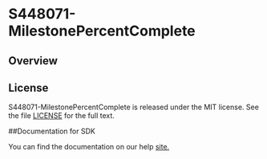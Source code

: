 S448071-MilestonePercentComplete
=========================

## Overview


## License

S448071-MilestonePercentComplete is released under the MIT license.  See the file [LICENSE](./LICENSE) for the full text.

##Documentation for SDK

You can find the documentation on our help [site.](https://help.rallydev.com/apps/2.1/doc/)
